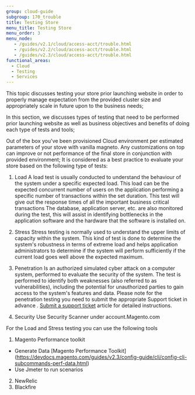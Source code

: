 ```yaml
---
group: cloud-guide
subgroup: 170_trouble
title: Testing Store
menu_title: Testing Store
menu_order: 3
menu_node:
   - /guides/v2.1/cloud/access-acct/trouble.html
   - /guides/v2.2/cloud/access-acct/trouble.html
   - /guides/v2.3/cloud/access-acct/trouble.html
functional_areas:
  - Cloud
  - Testing
  - Services
---
```



This topic discusses testing your store prior launching website  in order to properly manage expectation from the provided cluster size and appropriately scale in future upon to the business needs;

In this section, we discusses types of testing that need to be performed prior launching website as well as business objectives and benefits of doing each type of tests and tools;

Out of the box you've been provisioned Cloud environment per estimated parameters of your stove with vanilla magneto.
Any customizations on top can improve or not performance of the final store in conjunction with provided environment;
It is considered as a best practice  to evaluate your store based on the following type of tests:


1. Load 
	A load test is usually conducted to understand the behaviour of the system under a specific expected load. This load can be the expected concurrent number of users on the application performing a specific number of transactions within the set duration. 
	This test will give out the response times of all the important business critical transactions  The database, application server, etc. are also monitored during the test,  this will assist in identifying bottlenecks in the application software and the hardware that the software is installed on.
	
2. Stress 
	Stress testing is normally used to understand the upper limits of capacity within the system. This kind of test is done to determine the system's robustness in terms of extreme load and helps application administrators to determine if the system will perform sufficiently if the current load goes well above the expected maximum.

3. Penetration 
 	Is an authorized simulated cyber attack on a computer system, performed to evaluate the security of the system. The test is performed to identify both weaknesses (also referred to as vulnerabilities), including the potential for unauthorized parties to gain access to the system's features and data.
 Please note for the penetration testing you need to submit the appropriate Support ticket in advance .
 [Submit a support ticket](https://support.magento.com/hc/en-us/articles/360000913794#submit-ticket) article for detailed instructions.

4. Security 
	Use Security Scanner under account.Magento.com
	

	
	
For the Load and Stress testing you can use the following tools
1. Magento Performance toolkit 
-  Generate Data [Magento Performance Toolkit] (https://devdocs.magento.com/guides/v2.3/config-guide/cli/config-cli-subcommands-perf-data.html)
- Use Jmeter to run scenarios 
2. NewRelic 
3. Blackfire